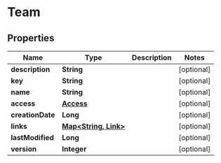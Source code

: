 

# Team


## Properties

Name | Type | Description | Notes
------------ | ------------- | ------------- | -------------
**description** | **String** |  |  [optional]
**key** | **String** |  |  [optional]
**name** | **String** |  |  [optional]
**access** | [**Access**](Access.md) |  |  [optional]
**creationDate** | **Long** |  |  [optional]
**links** | [**Map&lt;String, Link&gt;**](Link.md) |  |  [optional]
**lastModified** | **Long** |  |  [optional]
**version** | **Integer** |  |  [optional]



